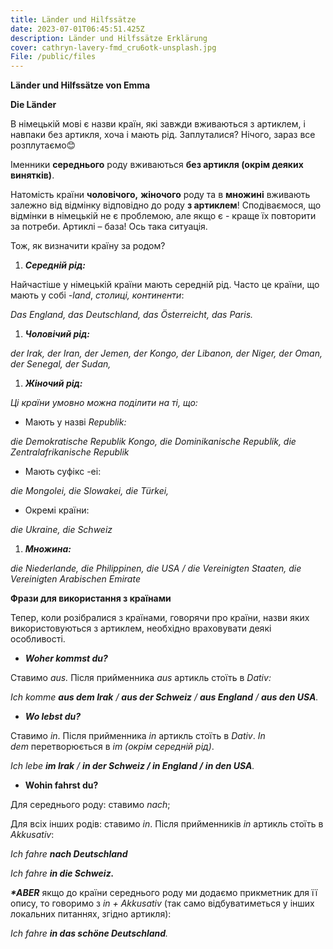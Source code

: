 ```yaml
---
title: Länder und Hilfssätze
date: 2023-07-01T06:45:51.425Z
description: Länder und Hilfssätze Erklärung
cover: cathryn-lavery-fmd_cru6otk-unsplash.jpg
File: /public/files
---
```

**Länder und Hilfssätze von Emma**

**Die Länder**

В німецькій мові є назви країн, які завжди вживаються з артиклем, і навпаки без артикля, хоча і мають рід. Заплуталися? Нічого, зараз все розплутаємо😊

Іменники **середнього** роду вживаються **без артикля (окрім деяких винятків)**. 

Натомість країни **чоловічого,** **жіночого** роду та  в **множині** вживають залежно від відмінку відповідно до роду **з артиклем**! Сподіваємося, що відмінки в німецькій не є проблемою, але якщо є - краще їх повторити за потреби. Артиклі – база! Ось така ситуація.

Тож, як визначити країну за родом?

1. ***Середній рід:***

Найчастіше у німецькій країни мають середній рід. Часто це країни, що мають у собі *-land*, *столиці, континенти*:

*Das England, das Deutschland, das Österreicht, das Paris.*

1. ***Чоловічий рід:***

*der Irak, der Iran, der Jemen, der Kongo, der Libanon, der Niger, der Oman, der Senegal, der Sudan,*

1. ***Жіночий рід:***

*Ці країни умовно можна поділити на ті, що:*

- Мають у назві *Republik:*

*die Demokratische Republik Kongo, die Dominikanische Republik, die Zentralafrikanische Republik*

- Мають суфікс -ei:

*die Mongolei, die Slowakei, die Türkei,* 

- Окремі країни:

*die Ukraine, die Schweiz*

1. ***Множина:***

*die Niederlande, die Philippinen, die USA / die Vereinigten Staaten, die Vereinigten Arabischen Emirate*

**Фрази для використання з країнами**

Тепер, коли розібралися з країнами, говорячи про країни, назви яких використовуються з артиклем, необхідно враховувати деякі особливості.  

- ***Woher kommst du?***

Ставимо *aus.* Після прийменника *aus* артикль стоїть в *Dativ:*

*Ich komme **aus dem Irak** / **aus der Schweiz** / **aus England** / **aus den USA**.*

- ***Wo lebst du?***

Ставимо *in*. Після прийменника *in* артикль стоїть в *Dativ*. *In dem* перетворюється в *im (окрім середній рід)*.

*Ich lebe **im Irak** / **in der Schweiz / in England  /** **in den USA**.*

- **Wohin fahrst du?**

Для середнього роду: ставимо *nach*;

Для всіх інших родів: ставимо *in*. Після прийменників *in* артикль стоїть в  *Akkusativ*:

*Ich fahre **nach Deutschland***

*Ich fahre **in die Schweiz.***

***\*ABER*** якщо до країни середнього роду ми додаємо прикметник для її опису, то говоримо з *in + Akkusativ* (так само відбуватиметься у інших локальних питаннях, згідно артикля):

*Ich fahre **in das schöne Deutschland**.*



